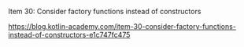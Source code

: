 
Item 30: Consider factory functions instead of constructors

https://blog.kotlin-academy.com/item-30-consider-factory-functions-instead-of-constructors-e1c747fc475